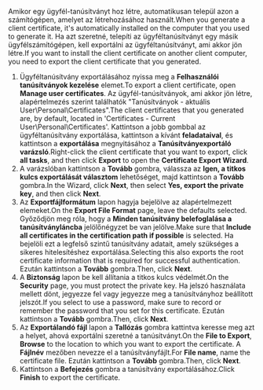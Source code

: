 <span data-ttu-id="ae431-101">Amikor egy ügyfél-tanúsítványt hoz létre, automatikusan települ azon a számítógépen, amelyet az létrehozásához használt.</span><span class="sxs-lookup"><span data-stu-id="ae431-101">When you generate a client certificate, it's automatically installed on the computer that you used to generate it.</span></span> <span data-ttu-id="ae431-102">Ha azt szeretné, telepíti az ügyféltanúsítványt egy másik ügyfélszámítógépen, kell exportálni az ügyféltanúsítványt, ami akkor jön létre.</span><span class="sxs-lookup"><span data-stu-id="ae431-102">If you want to install the client certificate on another client computer, you need to export the client certificate that you generated.</span></span>                              

1. <span data-ttu-id="ae431-103">Ügyféltanúsítvány exportálásához nyissa meg a **Felhasználói tanúsítványok kezelése** elemet.</span><span class="sxs-lookup"><span data-stu-id="ae431-103">To export a client certificate, open **Manage user certificates**.</span></span> <span data-ttu-id="ae431-104">Az ügyfél-tanúsítványok, ami akkor jön létre, alapértelmezés szerint találhatók "Tanúsítványok - aktuális User\Personal\Certificates".</span><span class="sxs-lookup"><span data-stu-id="ae431-104">The client certificates that you generated are, by default, located in 'Certificates - Current User\Personal\Certificates'.</span></span> <span data-ttu-id="ae431-105">Kattintson a jobb gombbal az ügyféltanúsítvány exportálása, kattintson a kívánt **feladataival**, és kattintson a **exportálása** megnyitásához a **Tanúsítványexportáló varázsló**.</span><span class="sxs-lookup"><span data-stu-id="ae431-105">Right-click the client certificate that you want to export, click **all tasks**, and then click **Export** to open the **Certificate Export Wizard**.</span></span>
2. <span data-ttu-id="ae431-106">A varázslóban kattintson a **Tovább** gombra, válassza az **Igen, a titkos kulcs exportálását választom** lehetőséget, majd kattintson a **Tovább** gombra.</span><span class="sxs-lookup"><span data-stu-id="ae431-106">In the Wizard, click **Next**, then select **Yes, export the private key**, and then click **Next**.</span></span>
3. <span data-ttu-id="ae431-107">Az **Exportfájlformátum** lapon hagyja bejelölve az alapértelmezett elemeket.</span><span class="sxs-lookup"><span data-stu-id="ae431-107">On the **Export File Format** page, leave the defaults selected.</span></span> <span data-ttu-id="ae431-108">Győződjön meg róla, hogy a **Minden tanúsítvány belefoglalása a tanúsítványláncba** jelölőnégyzet be van jelölve.</span><span class="sxs-lookup"><span data-stu-id="ae431-108">Make sure that **Include all certificates in the certification path if possible** is selected.</span></span> <span data-ttu-id="ae431-109">Ha bejelöli ezt a legfelső szintű tanúsítvány adatait, amely szükséges a sikeres hitelesítéshez exportálása.</span><span class="sxs-lookup"><span data-stu-id="ae431-109">Selecting this also exports the root certificate information that is required for successful authentication.</span></span> <span data-ttu-id="ae431-110">Ezután kattintson a **Tovább** gombra.</span><span class="sxs-lookup"><span data-stu-id="ae431-110">Then, click **Next**.</span></span>
4. <span data-ttu-id="ae431-111">A **Biztonság** lapon be kell állítania a titkos kulcs védelmét.</span><span class="sxs-lookup"><span data-stu-id="ae431-111">On the **Security** page, you must protect the private key.</span></span> <span data-ttu-id="ae431-112">Ha jelszó használata mellett dönt, jegyezze fel vagy jegyezze meg a tanúsítványhoz beállított jelszót.</span><span class="sxs-lookup"><span data-stu-id="ae431-112">If you select to use a password, make sure to record or remember the password that you set for this certificate.</span></span> <span data-ttu-id="ae431-113">Ezután kattintson a **Tovább** gombra.</span><span class="sxs-lookup"><span data-stu-id="ae431-113">Then, click **Next**.</span></span>
5. <span data-ttu-id="ae431-114">Az **Exportálandó fájl** lapon a **Tallózás** gombra kattintva keresse meg azt a helyet, ahová exportálni szeretné a tanúsítványt.</span><span class="sxs-lookup"><span data-stu-id="ae431-114">On the **File to Export**, **Browse** to the location to which you want to export the certificate.</span></span> <span data-ttu-id="ae431-115">A **Fájlnév** mezőben nevezze el a tanúsítványfájlt.</span><span class="sxs-lookup"><span data-stu-id="ae431-115">For **File name**, name the certificate file.</span></span> <span data-ttu-id="ae431-116">Ezután kattintson a **Tovább** gombra.</span><span class="sxs-lookup"><span data-stu-id="ae431-116">Then, click **Next**.</span></span>
6. <span data-ttu-id="ae431-117">Kattintson a **Befejezés** gombra a tanúsítvány exportálásához.</span><span class="sxs-lookup"><span data-stu-id="ae431-117">Click **Finish** to export the certificate.</span></span>